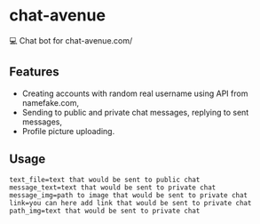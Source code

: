 # chat-avenue
💻 Chat bot for chat-avenue.com/

## Features

- Creating accounts with random real username using API from namefake.com,
- Sending to public and private chat messages, replying to sent messages,
- Profile picture uploading.

## Usage

```
text_file=text that would be sent to public chat
message_text=text that would be sent to private chat
message_img=path to image that would be sent to private chat
link=you can here add link that would be sent to private chat
path_img=text that would be sent to private chat
```
